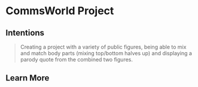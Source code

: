 # CommsWorld Project

## Intentions
> Creating a project with a variety of public figures, being able to mix and match body parts (mixing top/bottom halves up) and displaying a parody quote from the combined two figures.




## Learn More


